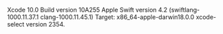 Xcode 10.0
Build version 10A255
Apple Swift version 4.2 (swiftlang-1000.11.37.1 clang-1000.11.45.1)
Target: x86_64-apple-darwin18.0.0
xcode-select version 2354.